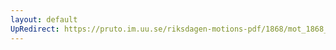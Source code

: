 ```yaml
---
layout: default
UpRedirect: https://pruto.im.uu.se/riksdagen-motions-pdf/1868/mot_1868__fk__65/mot_1868__fk__65-003.pdf
---
```

